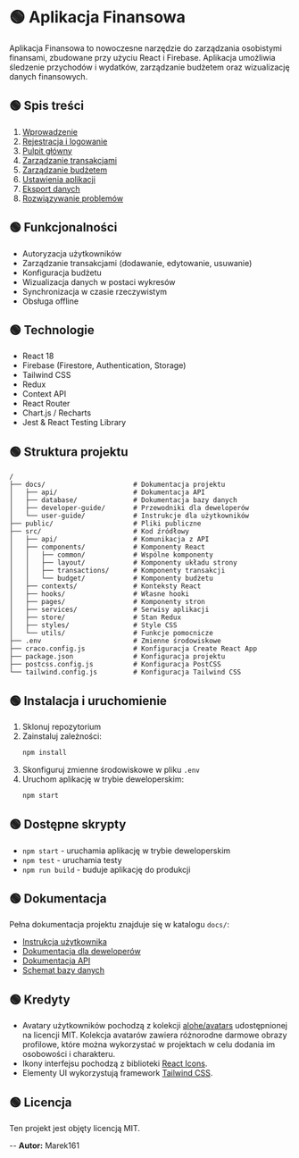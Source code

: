 # 🟢 Aplikacja Finansowa

Aplikacja Finansowa to nowoczesne narzędzie do zarządzania osobistymi finansami, zbudowane przy użyciu React i Firebase. Aplikacja umożliwia śledzenie przychodów i wydatków, zarządzanie budżetem oraz wizualizację danych finansowych.

## 🟢 Spis treści

1. [Wprowadzenie](#wprowadzenie)
2. [Rejestracja i logowanie](#rejestracja-i-logowanie)
3. [Pulpit główny](#pulpit-główny)
4. [Zarządzanie transakcjami](#zarządzanie-transakcjami)
5. [Zarządzanie budżetem](#zarządzanie-budżetem)
6. [Ustawienia aplikacji](#ustawienia-aplikacji)
7. [Eksport danych](#eksport-danych)
8. [Rozwiązywanie problemów](#rozwiązywanie-problemów)

## 🟢 Funkcjonalności

- Autoryzacja użytkowników
- Zarządzanie transakcjami (dodawanie, edytowanie, usuwanie)
- Konfiguracja budżetu
- Wizualizacja danych w postaci wykresów
- Synchronizacja w czasie rzeczywistym
- Obsługa offline

## 🟢 Technologie

- React 18
- Firebase (Firestore, Authentication, Storage)
- Tailwind CSS
- Redux
- Context API
- React Router
- Chart.js / Recharts
- Jest & React Testing Library

## 🟢 Struktura projektu

```
/
├── docs/                      # Dokumentacja projektu
│   ├── api/                   # Dokumentacja API
│   ├── database/              # Dokumentacja bazy danych
│   ├── developer-guide/       # Przewodniki dla deweloperów
│   └── user-guide/            # Instrukcje dla użytkowników
├── public/                    # Pliki publiczne
├── src/                       # Kod źródłowy
│   ├── api/                   # Komunikacja z API
│   ├── components/            # Komponenty React
│   │   ├── common/            # Wspólne komponenty
│   │   ├── layout/            # Komponenty układu strony
│   │   ├── transactions/      # Komponenty transakcji
│   │   └── budget/            # Komponenty budżetu
│   ├── contexts/              # Konteksty React
│   ├── hooks/                 # Własne hooki
│   ├── pages/                 # Komponenty stron
│   ├── services/              # Serwisy aplikacji
│   ├── store/                 # Stan Redux
│   ├── styles/                # Style CSS
│   └── utils/                 # Funkcje pomocnicze
├── .env                       # Zmienne środowiskowe
├── craco.config.js            # Konfiguracja Create React App
├── package.json               # Konfiguracja projektu
├── postcss.config.js          # Konfiguracja PostCSS
└── tailwind.config.js         # Konfiguracja Tailwind CSS
```

## 🟢 Instalacja i uruchomienie

1. Sklonuj repozytorium
2. Zainstaluj zależności:
   ```bash
   npm install
   ```
3. Skonfiguruj zmienne środowiskowe w pliku `.env`
4. Uruchom aplikację w trybie deweloperskim:
   ```bash
   npm start
   ```

## 🟢 Dostępne skrypty

- `npm start` - uruchamia aplikację w trybie deweloperskim
- `npm test` - uruchamia testy
- `npm run build` - buduje aplikację do produkcji

## 🟢 Dokumentacja

Pełna dokumentacja projektu znajduje się w katalogu `docs/`:

- [Instrukcja użytkownika](docs/user-guide/README.md)
- [Dokumentacja dla deweloperów](docs/developer-guide/README.md)
- [Dokumentacja API](docs/api/api.md)
- [Schemat bazy danych](docs/database/README.md)

## 🟢 Kredyty

- Avatary użytkowników pochodzą z kolekcji [alohe/avatars](https://github.com/alohe/avatars) udostępnionej na licencji MIT. Kolekcja avatarów zawiera różnorodne darmowe obrazy profilowe, które można wykorzystać w projektach w celu dodania im osobowości i charakteru.
- Ikony interfejsu pochodzą z biblioteki [React Icons](https://react-icons.github.io/react-icons/).
- Elementy UI wykorzystują framework [Tailwind CSS](https://tailwindcss.com/).

## 🟢 Licencja

Ten projekt jest objęty licencją MIT.

--
**Autor:** Marek161

